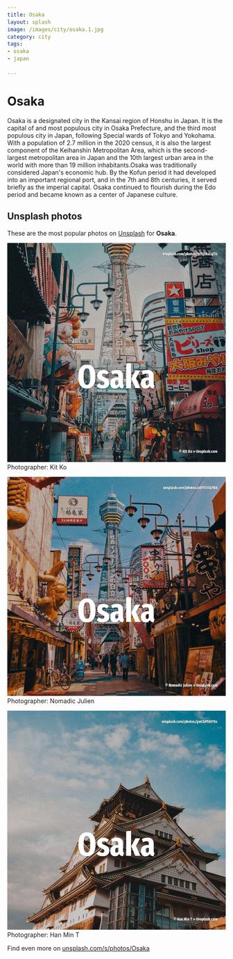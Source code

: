 ```yaml
---
title: Osaka
layout: splash
image: /images/city/osaka.1.jpg
category: city
tags:
- osaka
- japan

---
```

# Osaka

Osaka  is a designated city in the Kansai region of Honshu in Japan. It is the capital of and most populous city in Osaka Prefecture, and the third most populous city  in Japan, following Special wards of Tokyo and Yokohama. With a population of 2.7 million in the 2020 census, it is also the largest component of the  Keihanshin Metropolitan Area, which is the second-largest metropolitan area in Japan and the 10th  largest urban area in the world with more than 19 million inhabitants.Osaka was traditionally  considered Japan's economic hub. By the Kofun period  it had developed into an important regional port, and in the 7th and 8th  centuries, it served briefly as the imperial capital. Osaka continued to flourish during the Edo period  and became known as a center of Japanese culture. 

 
## Unsplash photos
These are the most popular photos on [Unsplash](https://unsplash.com) for **Osaka**.
 
![Osaka](/images/city/osaka.1.jpg)
Photographer:  Kit Ko
 
![Osaka](/images/city/osaka.2.jpg)
Photographer:  Nomadic Julien
 
![Osaka](/images/city/osaka.3.jpg)
Photographer:  Han Min T
 
Find even more on [unsplash.com/s/photos/Osaka](https://unsplash.com/s/photos/Osaka)
 
